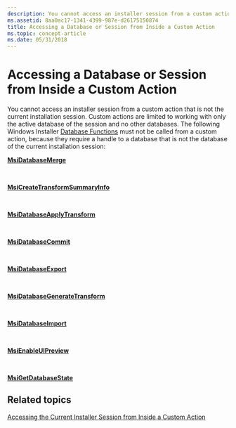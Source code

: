 ```yaml
---
description: You cannot access an installer session from a custom action that is not the current installation session.
ms.assetid: 8aa0ac17-1341-4399-987e-d26175150874
title: Accessing a Database or Session from Inside a Custom Action
ms.topic: concept-article
ms.date: 05/31/2018
---
```


# Accessing a Database or Session from Inside a Custom Action

You cannot access an installer session from a custom action that is not the current installation session. Custom actions are limited to working with only the active database of the session and no other databases. The following Windows Installer [Database Functions](database-functions.md) must not be called from a custom action, because they require a handle to a database that is not the database of the current installation session:

[**MsiDatabaseMerge**](/windows/desktop/api/Msiquery/nf-msiquery-msidatabasemergea)

 

[**MsiCreateTransformSummaryInfo**](/windows/desktop/api/Msiquery/nf-msiquery-msicreatetransformsummaryinfoa)

 

[**MsiDatabaseApplyTransform**](/windows/desktop/api/Msiquery/nf-msiquery-msidatabaseapplytransforma)

 

[**MsiDatabaseCommit**](/windows/desktop/api/Msiquery/nf-msiquery-msidatabasecommit)

 

[**MsiDatabaseExport**](/windows/desktop/api/Msiquery/nf-msiquery-msidatabaseexporta)

 

[**MsiDatabaseGenerateTransform**](/windows/desktop/api/Msiquery/nf-msiquery-msidatabasegeneratetransforma)

 

[**MsiDatabaseImport**](/windows/desktop/api/Msiquery/nf-msiquery-msidatabaseimporta)

 

[**MsiEnableUIPreview**](/windows/desktop/api/Msiquery/nf-msiquery-msienableuipreview)

 

[**MsiGetDatabaseState**](/windows/desktop/api/Msiquery/nf-msiquery-msigetdatabasestate)

## Related topics

<dl> <dt>

[Accessing the Current Installer Session from Inside a Custom Action](accessing-the-current-installer-session-from-inside-a-custom-action.md)
</dt> </dl>

 

 



